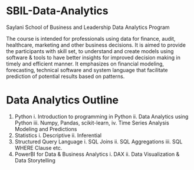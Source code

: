 # SBIL-Data-Analytics
Saylani School of Business and Leadership Data Analytics Program

The course is intended for professionals using data for finance, audit, healthcare, marketing and other business decisions. It is aimed to provide the participants with skill set, to understand and create models using software & tools to have better insights for improved decision making in timely and efficient manner. It emphasizes on financial modeling, forecasting, technical software and system language that facilitate prediction of potential results based on patterns.

# Data Analytics Outline
1.	Python
     i. Introduction to programming in Python
    ii. Data Analytics using Python
   iii. Numpy, Pandas, scikit-learn,
  	iv. Time Series Analysis Modeling and Predictions
2.	Statistics
    i. Descriptive
   ii. Inferential
3.	Structured Query Language
    i. SQL Joins
   ii. SQL Aggregations
  iii. SQL WHERE Clause etc.
4.	PowerBI for Data & Business Analytics
   i. DAX
  ii. Data Visualization & Data Storytelling
